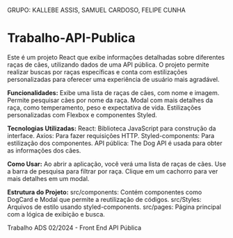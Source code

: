 GRUPO: KALLEBE ASSIS, SAMUEL CARDOSO, FELIPE CUNHA

# Trabalho-API-Publica

Este é um projeto React que exibe informações detalhadas sobre diferentes raças de cães, utilizando dados de uma API pública. O projeto permite realizar buscas por raças específicas e conta com estilizações personalizadas para oferecer uma experiência de usuário mais agradável.

**Funcionalidades:**
Exibe uma lista de raças de cães, com nome e imagem.
Permite pesquisar cães por nome da raça.
Modal com mais detalhes da raça, como temperamento, peso e expectativa de vida.
Estilizações personalizadas com Flexbox e componentes Styled.

**Tecnologias Utilizadas:**
React: Biblioteca JavaScript para construção da interface.
Axios: Para fazer requisições HTTP.
Styled-components: Para estilização dos componentes.
API pública: The Dog API é usada para obter as informações dos cães.

**Como Usar:**
Ao abrir a aplicação, você verá uma lista de raças de cães.
Use a barra de pesquisa para filtrar por raça.
Clique em um cachorro para ver mais detalhes em um modal.

**Estrutura do Projeto:**
src/components: Contém componentes como DogCard e Modal que permite a reutilização de códigos.
src/Styles: Arquivos de estilo usando styled-components.
src/pages: Página principal com a lógica de exibição e busca.

Trabalho ADS 02/2024 - Front End API Pública
